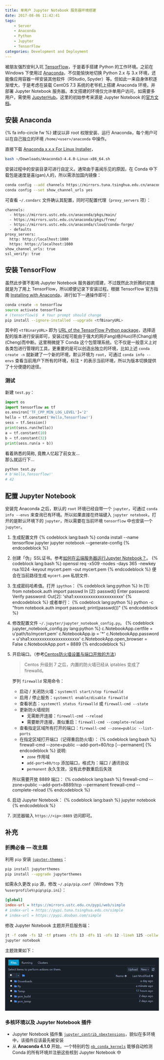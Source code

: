 ```yaml
---
title: 单用户 Jupyter Notebook 服务器环境搭建
date: 2017-08-06 11:42:41
tags:
    - Server
    - Anaconda
    - Python
    - Jupyter
    - TensorFlow
categories: Development and Deployment
---
```


被朋友强烈安利入坑 [TensorFlow][tensorflow]，于是着手搭建 Python 的工作环境。之前在 Windows 下使用过 [Anaconda][anaconda]，不仅能愉快地切换 Python 2.x 与 3.x 环境，还能像应用容器一样安装其他软件（RStudio, Spyder）等。但如此一来自身体积逐渐增大，于是考虑在装载 CentOS 7.3 系统的老爷机上搭建 Anaconda 环境，并部署 Jupyter Notebook 服务器。本文搭建的环境仅允许单用户访问，如需要多用户，需使用 [JupyterHub][jupyterhub]。这里的初始参考来源是 Jupyter Notebook
的[官方文档][jupyter-book-official-running-a-notebook-server]。

<!-- more -->

## 安装 Anaconda

 {% fa info-circle fw %} 建议以非 root 权限安装、运行 Anaconda，每个用户可以在自己独立的环境 `/home/<user>/anaconda` 中操作。

直接下载 [Anaconda x.x.x For Linux Installer][anaconda-download-linux]，

```bash
bash ~/Downloads/Anaconda3-4.4.0-Linux-x86_64.sh
```

安装过程中的安装目录可进行自定义。通常由于喜闻乐见的原因，在 Conda 中下载包是速度是喜(gan)人的，所以需添加国内镜像：

```bash
conda config --add channels https://mirrors.tuna.tsinghua.edu.cn/anaconda/pkgs/free/
conda config --set show_channel_urls yes
```

可查看 `~/.condarc` 文件确认其配置，同时可配置代理（`proxy_servers` 项）：

```plain .condarc
channels:
  - https://mirrors.ustc.edu.cn/anaconda/pkgs/main/
  - https://mirrors.ustc.edu.cn/anaconda/pkgs/free/
  - https://mirrors.ustc.edu.cn/anaconda/cloud/conda-forge/
  - defaults
proxy_servers:
  http: http://localhost:1080
  https: https://localhost:1080
show_channel_urls: true
ssl_verify: true
```

## 安装 TensorFlow

虽然此步骤不影响 Jupyter Notebook 服务器的搭建，不过既然此次折腾的初衷就是为了用上 TensorFlow，所以顺便记录下安装过程。根据 TensorFlow 官方指南 [Installing with Anaconda][tensorflow-official-install-with-anaconda]，进行如下一通操作即可：

```bash
conda create -n tensorflow
source activate tensorflow
# (tensorflow)$  # Your prompt should change
pip install --ignore-installed --upgrade <tfBinaryURL>
```

其中的 `<tfBinaryURL>` 即为 [URL of the TensorFlow Python package][url-tensorflow-python-package]，选择适配的版本进行安装即可，安装过程可能由于强大的网(Fang)络(Huo)环(Chang)境(Cheng)而中断。这里稍微提下 Conda 这个包管理系统。它不仅是一般意义上对各类包进行管理的工具，更重要的是可以创造出独立的环境，比如上述 `conda create -n` 就新建了一个新的环境，默认环境为 `root`，可通过 `conda info --envs` 查看当前用户下所有的环境，标注 `*` 的表示当前环境，所以为版本切换提供了十分便捷的途径。

### 测试

新建 `test.py`：

```python test.py
import os
import tensorflow as tf
os.environ['TF_CPP_MIN_LOG_LEVEL']='2'
hello = tf.constant('Hello,Tensorflow!')
sess = tf.Session()
print(sess.run(hello))
a = tf.constant(10)
b = tf.constant(32)
print(sess.run(a + b))
```

看着熟悉的简称, 竟教人忆起了前女友...  
那么就运行下...

```bash
python test.py
# b'Hello,Tensorflow!'
# 42
```

## 配置 Jupyter Notebook

安装完 Anaconda 之后，默认的 `root` 环境已经自带一个 `jupyter`，可通过 `conda info --envs` 来查询已有环境。所以如果直接在终端键入 `jupyter notebook`，打开的是默认环境下的 `jupyter`，所以需要在当前环境 `tensorflow` 中也安装一个 `jupyter`。

1. 生成配置文件
   {% codeblock lang:bash %}
   conda install --name tensorflow jupyter
   jupyter notebook --generate-config
   {% endcodeblock %}
1. 创建「伪」SSL证书。参考[如何在云端服务器运行Jupyter Notebook？][zhihu-20226040]。
   {% codeblock lang:bash %}
   openssl req -x509 -nodes -days 365 -newkey rsa:1024 -keyout mycert.pem -out mycert.pem
   {% endcodeblock %}
   便会在当前路径生成 `mycert.pem` 私钥文件.
1. 生成密码哈希值。打开 `ipython`：
   {% codeblock lang:python %}
   In [1]: from notebook.auth import passwd
   In [2]: passwd()
   Enter password:
   Verify password:
   Out[2]: 'sha1:xxxxxxxxxxxxxxxxxxxxx'
   {% endcodeblock %}
   或者单行：
   {% codeblock lang:python %}
   python -c "from notebook.auth import passwd; print(passwd())"
   {% endcodeblock %}
1. 修改配置文件 `~/.jupyter/jupyter_notebook_config.py`。
   {% codeblock jupyter_notebook_config.py lang:python %}
   c.NotebookApp.certfile = u'path/to/mycert.pem'
   c.NotebookApp.ip = '*'
   c.NotebookApp.password = u'sha1:xxxxxxxxxxxxxxxxxxxxx'
   c.NotebookApp.open_browser = False
   c.NotebookApp.port = 8889
   {% endcodeblock %}
1. 开启端口。（参考[Centos防火墙设置与端口开放的方法][blog-csdn-54707864]）

   > Centos 升级到 7 之后，内置的防火墙已经从 iptables 变成了 firewalld。

   罗列 `firewalld` 常用命令：

   - 启动 / 关闭防火墙：`systemctl start/stop firewalld`
   - 启用 / 停止服务：`systemctl enable/disable firewalld`
   - 查看状态：`systemctl status firewalld` 或 `firewall-cmd --state`
   - 更新防火墙规则
     - 无需断开连接：`firewall-cmd --reload`
     - 需要断开连接，类似重启：`firewall-cmd --complete-reload`
   - 查看指定区域所有打开的端口：`firewall-cmd --zone=public --list-ports`
   - 在指定区域打开端口（记得重启防火墙）：
     {% codeblock lang:bash %}
     firewall-cmd --zone=public --add-port=80/tcp [--permanent]
     {% endcodeblock %}
     说明:
     - `zone` 作用域
     - `add-port=80/tcp` 添加端口，格式为：端口 / 通讯协议
     - `permanent` 永久生效，没有此参数重启后失效

   所以需要开放 8889 端口：
   {% codeblock lang:bash %}
   firewall-cmd --zone=public --add-port=8889/tcp --permanent
   firewall-cmd --complete-reload
   {% endcodeblock %}
1. 启动 Jupyter Notebook：
   {% codeblock lang:bash %}
   jupyter notebook
   {% endcodeblock %}
1. 浏览器输入 `https://<ip>:8889` 访问即可。

## 补充

### 折腾必备 — 改主题

利用 `pip` 安装 [`jupyter-themes`][github-dunovank/jupyter-themes]：

```bash
pip install jupyterthemes
pip install --upgrade jupyterthemes
```

如需永久更改 `pip` 源，修改 `~/.pip/pip.conf`（Windows 下为 `%userprofile%\pip\pip.ini`）：

```ini pip.conf
[global]
index-url = https://mirrors.ustc.edu.cn/pypi/web/simple
# index-url = https://pypi.tuna.tsinghua.edu.cn/simple
# index-url = https://pypi.douban.com/simple
```

修改 Jupyter Notebook 主题并开启服务端：

```bash
jt -f code -fs 12 -tf ptsans -tfs 13 -dfs 11 -ofs 12 -lineh 125 -cellw 1000 -t solarizedl -T -vim
jupyter notebook
```

主题效果如下：

![](/img/jupyter-notebook-server.png)

### 多核环境以及 Jupyter Notebook 插件

- Jupyter Notebook 插件集 [`jupyter_contrib_nbextensions`][github-ipython-contrib/jupyter_contrib_nbextensions]，貌似在多环境中，该插件应该最先被安装
- 从 **Anaconda 4.1.0** 开始，一个特别的包 [`nb_conda_kernels`][nb-conda-kernels]
  能够自动检测 Conda 的所有环境并注册这些核到 Jupyter Notebook 中


[tensorflow]:                                          https://www.tensorflow.org
[anaconda]:                                            https://www.continuum.io
[jupyterhub]:                                          https://jupyterhub.readthedocs.io/en/latest
[jupyter-book-official-running-a-notebook-server]:     http://jupyter-notebook.readthedocs.io/en/latest/public_server.html#running-a-notebook-server
[anaconda-download-linux]:                             https://www.continuum.io/downloads#linux
[tensorflow-official-install-with-anaconda]:           https://www.tensorflow.org/install/install_linux#installing_with_anaconda
[url-tensorflow-python-package]:                       https://www.tensorflow.org/install/install_linux#the_url_of_the_tensorflow_python_package
[zhihu-20226040]:                                      https://zhuanlan.zhihu.com/p/20226040
[blog-csdn-54707864]:                                  http://blog.csdn.net/u011846257/article/details/54707864
[github-dunovank/jupyter-themes]:                      https://github.com/dunovank/jupyter-themes
[nb-conda-kernels]:                                    https://github.com/Anaconda-Platform/nb_conda_kernels
[github-ipython-contrib/jupyter_contrib_nbextensions]: https://github.com/ipython-contrib/jupyter_contrib_nbextensions
